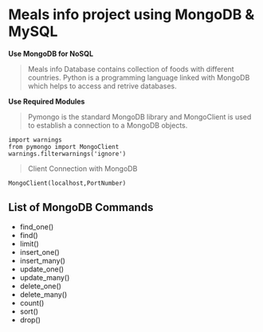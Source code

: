 # Meals info project using MongoDB & MySQL

**Use MongoDB for NoSQL**

> Meals info Database contains collection of foods with different countries.
> Python is a programming language linked with MongoDB which helps to access and retrive databases.

**Use Required Modules**

> Pymongo is the standard MongoDB library and MongoClient is used to establish a connection to a MongoDB objects.
```
import warnings
from pymongo import MongoClient
warnings.filterwarnings('ignore')
```
> Client Connection with MongoDB
```
MongoClient(localhost,PortNumber)
```

## List of MongoDB Commands

- find_one()
- find()
- limit()
- insert_one()
- insert_many()
- update_one()
- update_many()
- delete_one()
- delete_many()
- count()
- sort()
- drop()
